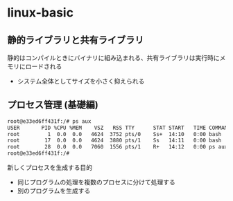 # linux-basic

## 静的ライブラリと共有ライブラリ

静的はコンパイルときにバイナリに組み込まれる、共有ライブラリは実行時にメモリにロードされる

- システム全体としてサイズを小さく抑えられる

## プロセス管理 (基礎編)

```bash
root@e33ed6ff431f:/# ps aux
USER       PID %CPU %MEM    VSZ   RSS TTY      STAT START   TIME COMMAND
root         1  0.0  0.0   4624  3752 pts/0    Ss+  14:10   0:00 bash
root        17  0.0  0.0   4624  3880 pts/1    Ss   14:11   0:00 bash
root        28  0.0  0.0   7060  1556 pts/1    R+   14:12   0:00 ps aux
root@e33ed6ff431f:/#
```

新しくプロセスを生成する目的

- 同じプログラムの処理を複数のプロセスに分けて処理する
- 別のプログラムを生成する
